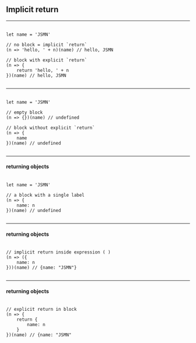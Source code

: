 ## Implicit return

---

<pre class="code-lg">
  <code class="lang-js">
let name = 'JSMN'

// no block = implicit `return`
(n => 'hello, ' + n)(name) // hello, JSMN

// block with explicit `return`
(n => {
	return 'hello, ' + n
})(name) // hello, JSMN
  </code>
</pre>

---

<pre class="code-lg">
  <code class="lang-js">
let name = 'JSMN'

// empty block
(n => {})(name) // undefined

// block without explicit `return`
(n => {
	name
})(name) // undefined
  </code>
</pre>

---

#### returning objects

<pre class="code-lg">
  <code class="lang-js">
let name = 'JSMN'

// a block with a single label
(n => {
	name: n
})(name) // undefined
  </code>
</pre>

---

#### returning objects

<pre class="code-lg">
  <code class="lang-js">
// implicit return inside expression ( )
(n => ({
	name: n
}))(name) // {name: "JSMN"}
  </code>
</pre>

---

#### returning objects

<pre class="code-lg">
  <code class="lang-js">
// explicit return in block
(n => {
	return {
		name: n
	}
})(name) // {name: "JSMN"
  </code>
</pre>